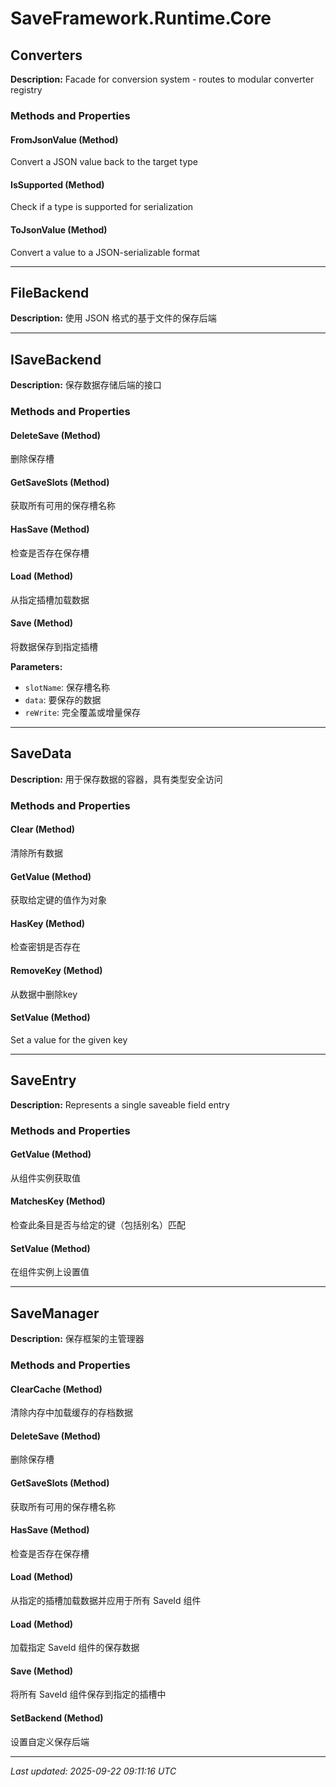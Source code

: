 # SaveFramework.Runtime.Core

## Converters

**Description:** Facade for conversion system - routes to modular converter registry

### Methods and Properties

#### FromJsonValue (Method)
Convert a JSON value back to the target type

#### IsSupported (Method)
Check if a type is supported for serialization

#### ToJsonValue (Method)
Convert a value to a JSON-serializable format

---

## FileBackend

**Description:** 使用 JSON 格式的基于文件的保存后端

---

## ISaveBackend

**Description:** 保存数据存储后端的接口

### Methods and Properties

#### DeleteSave (Method)
删除保存槽

#### GetSaveSlots (Method)
获取所有可用的保存槽名称

#### HasSave (Method)
检查是否存在保存槽

#### Load (Method)
从指定插槽加载数据

#### Save (Method)
将数据保存到指定插槽

**Parameters:**
- `slotName`: 保存槽名称
- `data`: 要保存的数据
- `reWrite`: 完全覆盖或增量保存

---

## SaveData

**Description:** 用于保存数据的容器，具有类型安全访问

### Methods and Properties

#### Clear (Method)
清除所有数据

#### GetValue (Method)
获取给定键的值作为对象

#### HasKey (Method)
检查密钥是否存在

#### RemoveKey (Method)
从数据中删除key

#### SetValue (Method)
Set a value for the given key

---

## SaveEntry

**Description:** Represents a single saveable field entry

### Methods and Properties

#### GetValue (Method)
从组件实例获取值

#### MatchesKey (Method)
检查此条目是否与给定的键（包括别名）匹配

#### SetValue (Method)
在组件实例上设置值

---

## SaveManager

**Description:** 保存框架的主管理器

### Methods and Properties

#### ClearCache (Method)
清除内存中加载缓存的存档数据

#### DeleteSave (Method)
删除保存槽

#### GetSaveSlots (Method)
获取所有可用的保存槽名称

#### HasSave (Method)
检查是否存在保存槽

#### Load (Method)
从指定的插槽加载数据并应用于所有 SaveId 组件

#### Load (Method)
加载指定 SaveId 组件的保存数据

#### Save (Method)
将所有 SaveId 组件保存到指定的插槽中

#### SetBackend (Method)
设置自定义保存后端

---

*Last updated: 2025-09-22 09:11:16 UTC*
